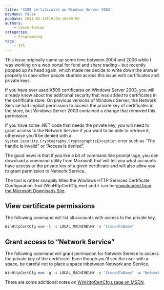 ```yaml
---
title: 'X509 certificates on Windows Server 2003'
navMenu: false
pubDate: 2011-01-14T19:59:16+00:00
authors:
    - steve-fenton
categories:
    - Programming
tags:
    - IIS
---
```


This issue originally came up some time between 2004 and 2006 while I was working on a web portal for fund and share trading – but recently popped up its head again, which made me decide to write down the answer properly in case other people stumble across this issue with certificates and private keys.

If you have ever used X509 certificates on Windows Server 2003, you will already know about the additional security that was added to certificates in the certificate store. On previous versions of Windows Server, the Network Service had implicit permission to access the private key of certificates in the store, but Windows Server 2003 contained a change that removed this permission.

If you have some .NET code that needs the private key, you will need to grant access to the Network Service if you want to be able to retrieve it, otherwise you’ll be denied with a `System.Security.Cryptography.CryptographicException` error such as “The handle is invalid” or “Access is denied”.

The good news is that if you like a bit of command line prompt-age, you can download a command utility from Microsoft that will tell you what accounts have access to the private key of a given certificate and will also allow you to grant permission to Network Service.

The tool is rather snappily titled the Windows HTTP Services Certificate Configuration Tool (WinHttpCertCfg.exe) and it can be [downloaded from the Microsoft Downloads Site](http://www.microsoft.com/downloads/en/details.aspx?familyid=c42e27ac-3409-40e9-8667-c748e422833f&displaylang=en).

## View certificate permissions

The following command will list all accounts with access to the private key.

```powershell
WinHttpCertCfg.exe -l -c LOCAL_MACHINE\MY -s "IssuedToName"
```

## Grant access to “Network Service”

The following command will grant permission for Network Service to access the private key of the certificate. Even though you’ll see the user with a space, be careful not to place a space inbetween Network and Service.

```powershell
WinHttpCertCfg.exe -g -c LOCAL_MACHINE\MY -s "IssuedToName" -a "NetworkService"
```

There are some additional notes on [WinHttpCertCfg usage on MSDN](http://msdn.microsoft.com/en-us/library/aa384088%28v=vs.85%29.aspx).